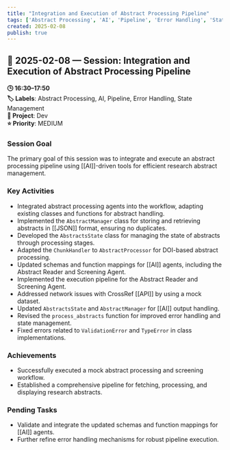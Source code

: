 ```yaml
---
title: "Integration and Execution of Abstract Processing Pipeline"
tags: ['Abstract Processing', 'AI', 'Pipeline', 'Error Handling', 'State Management']
created: 2025-02-08
publish: true
---
```


## 📅 2025-02-08 — Session: Integration and Execution of Abstract Processing Pipeline

**🕒 16:30–17:50**  
**🏷️ Labels**: Abstract Processing, AI, Pipeline, Error Handling, State Management  
**📂 Project**: Dev  
**⭐ Priority**: MEDIUM  


### Session Goal
The primary goal of this session was to integrate and execute an abstract processing pipeline using [[AI]]-driven tools for efficient research abstract management.

### Key Activities
- Integrated abstract processing agents into the workflow, adapting existing classes and functions for abstract handling.
- Implemented the `AbstractManager` class for storing and retrieving abstracts in [[JSON]] format, ensuring no duplicates.
- Developed the `AbstractsState` class for managing the state of abstracts through processing stages.
- Adapted the `ChunkHandler` to `AbstractProcessor` for DOI-based abstract processing.
- Updated schemas and function mappings for [[AI]] agents, including the Abstract Reader and Screening Agent.
- Implemented the execution pipeline for the Abstract Reader and Screening Agent.
- Addressed network issues with CrossRef [[API]] by using a mock dataset.
- Updated `AbstractsState` and `AbstractManager` for [[AI]] output handling.
- Revised the `process_abstracts` function for improved error handling and state management.
- Fixed errors related to `ValidationError` and `TypeError` in class implementations.

### Achievements
- Successfully executed a mock abstract processing and screening workflow.
- Established a comprehensive pipeline for fetching, processing, and displaying research abstracts.

### Pending Tasks
- Validate and integrate the updated schemas and function mappings for [[AI]] agents.
- Further refine error handling mechanisms for robust pipeline execution.
